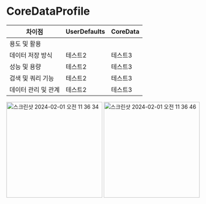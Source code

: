 # CoreDataProfile


|차이점|UserDefaults|**CoreData**|
|------|---|---|
|용도 및 활용|||
|데이터 저장 방식|테스트2|테스트3|
|성능 및 용량|테스트2|테스트3|
|검색 및 쿼리 기능|테스트2|테스트3|
|데이터 관리 및 관계|테스트2|테스트3|


<img width="250" alt="스크린샷 2024-02-01 오전 11 36 34" src="https://github.com/JosephSeong/CoreDataProfile/assets/48307813/009ef953-35cb-4944-b6a3-c18ba4584c0e">

<img width="250" alt="스크린샷 2024-02-01 오전 11 36 46" src="https://github.com/JosephSeong/CoreDataProfile/assets/48307813/3c10c8cd-02e8-4706-8a90-4fc917c2da25">
